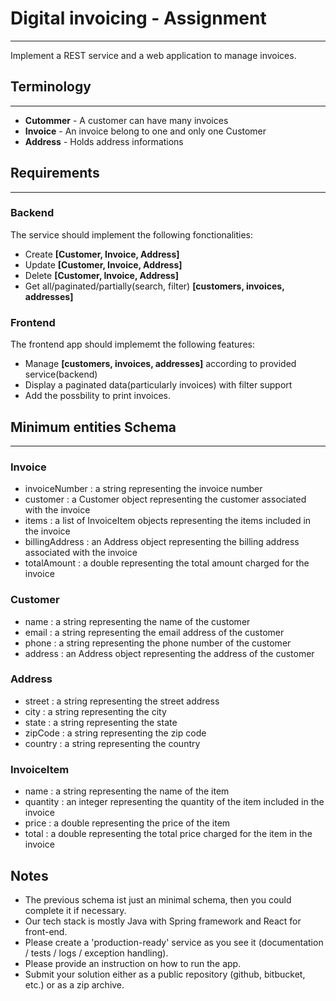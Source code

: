# Digital invoicing - Assignment
---

Implement a REST service and a web application to manage invoices.

## Terminology
---

- **Cutommer** - A customer can have many invoices
- **Invoice** - An invoice belong to one and only one Customer
- **Address** - Holds address informations

## Requirements
---
### Backend
The service should implement the following fonctionalities:
- Create **[Customer, Invoice, Address]**
- Update **[Customer, Invoice, Address]**
- Delete **[Customer, Invoice, Address]**
- Get all/paginated/partially(search, filter) **[customers, invoices, addresses]**

### Frontend
The frontend app should implememt the following features:
- Manage **[customers, invoices, addresses]** according to provided service(backend)
- Display a paginated data(particularly invoices) with filter support
- Add the possbility to print invoices.

## Minimum entities Schema
---
### Invoice
-  invoiceNumber : a string representing the invoice number 
-  customer : a  Customer  object representing the customer associated with the invoice 
-  items : a list of  InvoiceItem  objects representing the items included in the invoice 
-  billingAddress : an Address  object representing the billing address associated with the invoice 
-  totalAmount : a double representing the total amount charged for the invoice 
### Customer
-  name : a string representing the name of the customer 
-  email : a string representing the email address of the customer 
-  phone : a string representing the phone number of the customer 
-  address : an Address  object representing the address of the customer 
### Address
-  street : a string representing the street address 
-  city : a string representing the city 
-  state : a string representing the state 
-  zipCode : a string representing the zip code 
-  country : a string representing the country 
### InvoiceItem
-  name : a string representing the name of the item 
-  quantity : an integer representing the quantity of the item included in the invoice 
-  price : a double representing the price of the item 
-  total : a double representing the total price charged for the item in the invoice 

## Notes
- The previous schema ist just an minimal schema, then you could complete it if necessary.
- Our tech stack is mostly Java with Spring framework and React for front-end.
- Please create a 'production-ready' service as you see it (documentation / tests / logs / exception handling).
- Please provide an instruction on how to run the app.
- Submit your solution either as a public repository (github, bitbucket, etc.) or as a zip archive.

